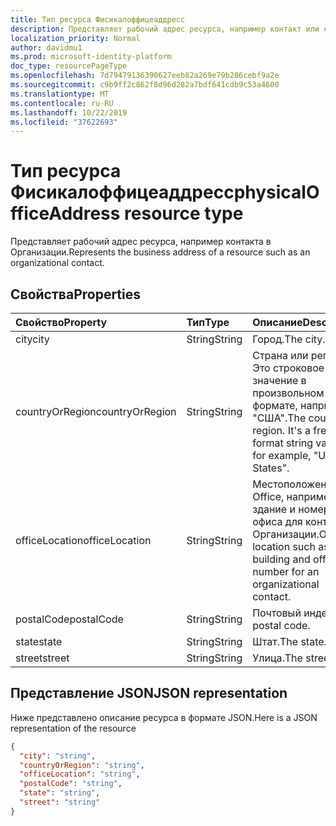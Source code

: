 ```yaml
---
title: Тип ресурса Фисикалоффицеаддресс
description: Представляет рабочий адрес ресурса, например контакт или событие.
localization_priority: Normal
author: davidmu1
ms.prod: microsoft-identity-platform
doc_type: resourcePageType
ms.openlocfilehash: 7d79479136390627eeb82a269e79b286cebf9a2e
ms.sourcegitcommit: c9b9ff2c862f8d96d282a7bdf641cdb9c53a4600
ms.translationtype: MT
ms.contentlocale: ru-RU
ms.lasthandoff: 10/22/2019
ms.locfileid: "37622693"
---
```

# <a name="physicalofficeaddress-resource-type"></a><span data-ttu-id="f09b3-103">Тип ресурса Фисикалоффицеаддресс</span><span class="sxs-lookup"><span data-stu-id="f09b3-103">physicalOfficeAddress resource type</span></span>

<span data-ttu-id="f09b3-104">Представляет рабочий адрес ресурса, например контакта в Организации.</span><span class="sxs-lookup"><span data-stu-id="f09b3-104">Represents the business address of a resource such as an organizational contact.</span></span>

## <a name="properties"></a><span data-ttu-id="f09b3-105">Свойства</span><span class="sxs-lookup"><span data-stu-id="f09b3-105">Properties</span></span>

| <span data-ttu-id="f09b3-106">Свойство</span><span class="sxs-lookup"><span data-stu-id="f09b3-106">Property</span></span>     | <span data-ttu-id="f09b3-107">Тип</span><span class="sxs-lookup"><span data-stu-id="f09b3-107">Type</span></span>   |<span data-ttu-id="f09b3-108">Описание</span><span class="sxs-lookup"><span data-stu-id="f09b3-108">Description</span></span>|
|:---------------|:--------|:----------|
|<span data-ttu-id="f09b3-109">city</span><span class="sxs-lookup"><span data-stu-id="f09b3-109">city</span></span>|<span data-ttu-id="f09b3-110">String</span><span class="sxs-lookup"><span data-stu-id="f09b3-110">String</span></span>|<span data-ttu-id="f09b3-111">Город.</span><span class="sxs-lookup"><span data-stu-id="f09b3-111">The city.</span></span>|
|<span data-ttu-id="f09b3-112">countryOrRegion</span><span class="sxs-lookup"><span data-stu-id="f09b3-112">countryOrRegion</span></span>|<span data-ttu-id="f09b3-113">String</span><span class="sxs-lookup"><span data-stu-id="f09b3-113">String</span></span>|<span data-ttu-id="f09b3-p101">Страна или регион. Это строковое значение в произвольном формате, например "США".</span><span class="sxs-lookup"><span data-stu-id="f09b3-p101">The country or region. It's a free-format string value, for example, "United States".</span></span>|
|<span data-ttu-id="f09b3-116">officeLocation</span><span class="sxs-lookup"><span data-stu-id="f09b3-116">officeLocation</span></span>  | <span data-ttu-id="f09b3-117">String</span><span class="sxs-lookup"><span data-stu-id="f09b3-117">String</span></span> | <span data-ttu-id="f09b3-118">Местоположение Office, например здание и номер офиса для контакта в Организации.</span><span class="sxs-lookup"><span data-stu-id="f09b3-118">Office location such as building and office number for an organizational contact.</span></span>  |
|<span data-ttu-id="f09b3-119">postalCode</span><span class="sxs-lookup"><span data-stu-id="f09b3-119">postalCode</span></span>|<span data-ttu-id="f09b3-120">String</span><span class="sxs-lookup"><span data-stu-id="f09b3-120">String</span></span>|<span data-ttu-id="f09b3-121">Почтовый индекс.</span><span class="sxs-lookup"><span data-stu-id="f09b3-121">The postal code.</span></span>|
|<span data-ttu-id="f09b3-122">state</span><span class="sxs-lookup"><span data-stu-id="f09b3-122">state</span></span>|<span data-ttu-id="f09b3-123">String</span><span class="sxs-lookup"><span data-stu-id="f09b3-123">String</span></span>|<span data-ttu-id="f09b3-124">Штат.</span><span class="sxs-lookup"><span data-stu-id="f09b3-124">The state.</span></span>|
|<span data-ttu-id="f09b3-125">street</span><span class="sxs-lookup"><span data-stu-id="f09b3-125">street</span></span>|<span data-ttu-id="f09b3-126">String</span><span class="sxs-lookup"><span data-stu-id="f09b3-126">String</span></span>|<span data-ttu-id="f09b3-127">Улица.</span><span class="sxs-lookup"><span data-stu-id="f09b3-127">The street.</span></span>|

## <a name="json-representation"></a><span data-ttu-id="f09b3-128">Представление JSON</span><span class="sxs-lookup"><span data-stu-id="f09b3-128">JSON representation</span></span>

<span data-ttu-id="f09b3-129">Ниже представлено описание ресурса в формате JSON.</span><span class="sxs-lookup"><span data-stu-id="f09b3-129">Here is a JSON representation of the resource</span></span>

<!-- {
  "blockType": "resource",
  "optionalProperties": [

  ],
  "@odata.type": "microsoft.graph.physicalOfficeAddress"
}-->

```json
{
  "city": "string",
  "countryOrRegion": "string",
  "officeLocation": "string",
  "postalCode": "string",
  "state": "string",
  "street": "string"
}

```

<!-- uuid: 8fcb5dbc-d5aa-4681-8e31-b001d5168d79
2015-10-25 14:57:30 UTC -->
<!-- {
  "type": "#page.annotation",
  "description": "physicalOfficeAddress resource",
  "keywords": "",
  "section": "documentation",
  "tocPath": ""
}-->
